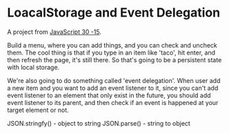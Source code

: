 # LoacalStorage and Event Delegation

A project from [JavaScript 30 -15](https://youtu.be/YL1F4dCUlLc).

Build a menu, where you can add things, and you can check and uncheck them. The cool thing is that if you type in an item like 'taco', hit enter, and then refresh the page, it's still there. So that's going to be a persistent state with local storage.

We're also going to do something called 'event delegation'. When user add a new item and you want to add an event listener to it, since you can't add event listener to an element that only exist in the future, you should add event listener to its parent, and then check if an event is happened at your target element or not.

JSON.stringfy() - object to string
JSON.parse() - string to object
